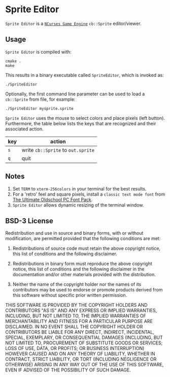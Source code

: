 # Sprite Editor

`Sprite Editor` is a [`NCurses Game Engine`](../README.md) `cb::Sprite` editor/viewer.

## Usage

`Sprite Editor` is compiled with:

```shell
cmake .
make
```

This results in a binary executable called `SpriteEditor`, which is invoked as:

```shell
./SpriteEditor
```

Optionally, the first command line parameter can be used to load a `cb::Sprite` from file, for example:

```shell
./SpriteEditor mysprite.sprite
```

`Sprite Editor` uses the mouse to select colors and place pixels (left button). Furthermore, the table below lists the keys that are recognized and their associated action.

|key|action|
----|-----
|`s`|write `cb::Sprite` to `out.sprite`|
|`q`|quit|

## Notes

1. Set `TERM` to `xterm-256colors` in your terminal for the best results.
2. For a 'retro' feel and square pixels, install a `classic text mode font` from [The Ultimate Oldschool PC Font Pack](https://int10h.org/oldschool-pc-fonts/).
3. `Sprite Editor` allows dynamic resizing of the terminal window.

## BSD-3 License

Redistribution and use in source and binary forms, with or without modification, are permitted provided that the following conditions are met:

1. Redistributions of source code must retain the above copyright notice, this list of conditions and the following disclaimer.

2. Redistributions in binary form must reproduce the above copyright notice, this list of conditions and the following disclaimer in the documentation and/or other materials provided with the distribution.

3. Neither the name of the copyright holder nor the names of its contributors may be used to endorse or promote products derived from this software without specific prior written permission.

THIS SOFTWARE IS PROVIDED BY THE COPYRIGHT HOLDERS AND CONTRIBUTORS "AS IS" AND ANY EXPRESS OR IMPLIED WARRANTIES, INCLUDING, BUT NOT LIMITED TO, THE IMPLIED WARRANTIES OF MERCHANTABILITY AND FITNESS FOR A PARTICULAR PURPOSE ARE DISCLAIMED. IN NO EVENT SHALL THE COPYRIGHT HOLDER OR CONTRIBUTORS BE LIABLE FOR ANY DIRECT, INDIRECT, INCIDENTAL, SPECIAL, EXEMPLARY, OR CONSEQUENTIAL DAMAGES (INCLUDING, BUT NOT LIMITED TO, PROCUREMENT OF SUBSTITUTE GOODS OR SERVICES; LOSS OF USE, DATA, OR PROFITS; OR BUSINESS INTERRUPTION) HOWEVER CAUSED AND ON ANY THEORY OF LIABILITY, WHETHER IN CONTRACT, STRICT LIABILITY, OR TORT (INCLUDING NEGLIGENCE OR OTHERWISE) ARISING IN ANY WAY OUT OF THE USE OF THIS SOFTWARE, EVEN IF ADVISED OF THE POSSIBILITY OF SUCH DAMAGE.
